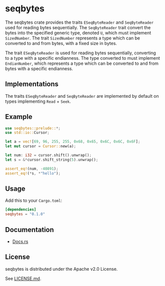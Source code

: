 # seqbytes
The seqbytes crate provides the traits `ESeqByteReader` and `SeqByteReader` used for reading bytes sequentially. The `SeqByteReader` trait convert the bytes into the 
specified generic type, denoted `U`, which must implement `SizedNumber`. The trait `SizedNumber` represents a type which can be converted to and from bytes, with a
fixed size in bytes. 

The trait `ESeqByteReader` is used for reading bytes sequentially, converting to a type with a specific endianness. The type converted to must implement `EndianNumber`,
which represents a type which can be converted to and from bytes with a specific endianness.

## Implementations
The traits `ESeqByteReader` and `SeqByteReader` are implemented by default on types implementing `Read` + `Seek`.

## Example
```rust
use seqbytes::prelude::*;
use std::io::Cursor;

let a = vec![69, 96, 255, 255, 0x68, 0x65, 0x6C, 0x6C, 0x6F];
let mut cursor = Cursor::new(a);

let num: i32 = cursor.shift().unwrap();
let s = &*cursor.shift_string(5).unwrap();

assert_eq!(num, -40891);
assert_eq!(*s, *"hello");
```

## Usage

Add this to your `Cargo.toml`:

```toml
[dependencies]
seqbytes = "0.1.0"
```

## Documentation
* [Docs.rs](https://docs.rs/seqbytes/)

## License

seqbytes is distributed under the Apache v2.0 License.

See [LICENSE.md](LICENSE.md).

